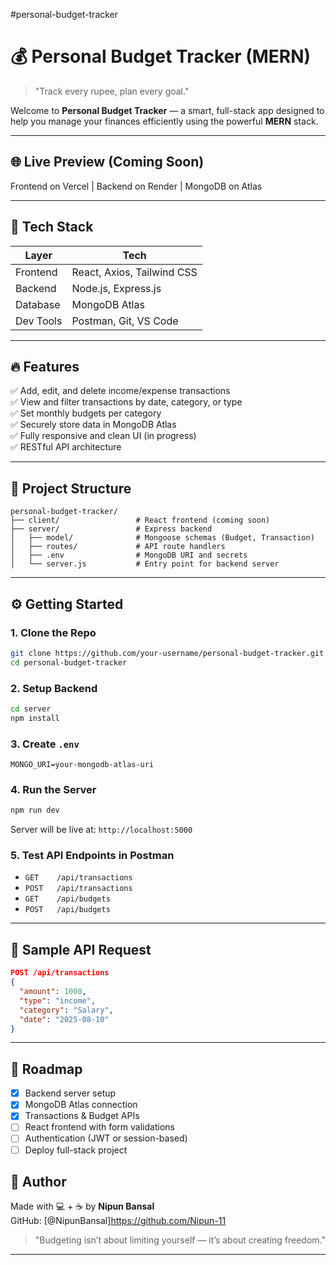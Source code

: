 #personal-budget-tracker

# 💰 Personal Budget Tracker (MERN)

> "Track every rupee, plan every goal."

Welcome to **Personal Budget Tracker** — a smart, full-stack app designed to help you manage your finances efficiently using the powerful **MERN** stack.

---

## 🌐 Live Preview (Coming Soon)
Frontend on Vercel | Backend on Render | MongoDB on Atlas

---

## 🧰 Tech Stack

| Layer      | Tech                     |
|------------|--------------------------|
| Frontend   | React, Axios, Tailwind CSS |
| Backend    | Node.js, Express.js      |
| Database   | MongoDB Atlas            |
| Dev Tools  | Postman, Git, VS Code    |

---

## 🔥 Features

✅ Add, edit, and delete income/expense transactions  
✅ View and filter transactions by date, category, or type  
✅ Set monthly budgets per category  
✅ Securely store data in MongoDB Atlas  
✅ Fully responsive and clean UI (in progress)  
✅ RESTful API architecture  

---

## 📁 Project Structure

```
personal-budget-tracker/
├── client/                 # React frontend (coming soon)
├── server/                 # Express backend
│   ├── model/              # Mongoose schemas (Budget, Transaction)
│   ├── routes/             # API route handlers
│   ├── .env                # MongoDB URI and secrets
│   └── server.js           # Entry point for backend server
```

---

## ⚙️ Getting Started

### 1. Clone the Repo
```bash
git clone https://github.com/your-username/personal-budget-tracker.git
cd personal-budget-tracker
```

### 2. Setup Backend
```bash
cd server
npm install
```

### 3. Create `.env`
```env
MONGO_URI=your-mongodb-atlas-uri
```

### 4. Run the Server
```bash
npm run dev
```
Server will be live at: `http://localhost:5000`

### 5. Test API Endpoints in Postman
- `GET    /api/transactions`
- `POST   /api/transactions`
- `GET    /api/budgets`
- `POST   /api/budgets`

---

## 🧪 Sample API Request

```json
POST /api/transactions
{
  "amount": 1000,
  "type": "income",
  "category": "Salary",
  "date": "2025-08-10"
}
```

---

## 📌 Roadmap

- [x] Backend server setup
- [x] MongoDB Atlas connection
- [x] Transactions & Budget APIs
- [ ] React frontend with form validations
- [ ] Authentication (JWT or session-based)
- [ ] Deploy full-stack project

## 👤 Author

Made with 💻 + ☕ by **Nipun Bansal**  
GitHub: [@NipunBansal]https://github.com/Nipun-11
> "Budgeting isn’t about limiting yourself — it’s about creating freedom."

---

